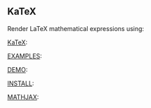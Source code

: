 ## KaTeX

Render LaTeX mathematical expressions using:

[KaTeX](https://khan.github.io/KaTeX/):

[EXAMPLES](http://sixthform.info/katex/guide.html):

[DEMO](https://gist.github.com/joyrexus/db908a7a030a7c55c6ce):

[INSTALL](https://katex.org/docs/node.html):

[MATHJAX](https://math.meta.stackexchange.com/questions/5020/mathjax-basic-tutorial-and-quick-reference):

